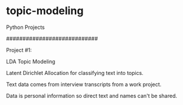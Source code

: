 # topic-modeling
Python Projects

############################

Project #1: 


LDA Topic Modeling 

Latent Dirichlet Allocation for classifying text into topics. 

Text data comes from interview transcripts from a work project. 

Data is personal information so direct text and names can't be shared. 
